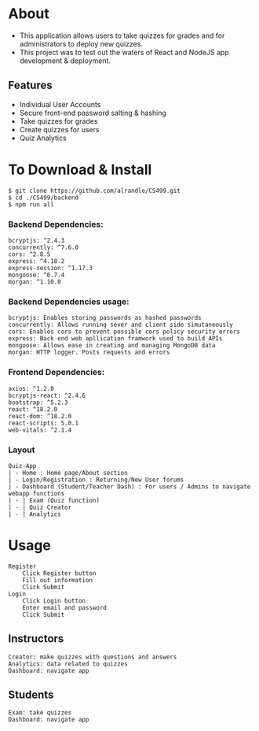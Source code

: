# About
* This application allows users to take quizzes for grades and for administrators to deploy new quizzes.
* This project was to test out the waters of React and NodeJS app development & deployment.

## Features
* Individual User Accounts
* Secure front-end password salting & hashing
* Take quizzes for grades
* Create quizzes for users
* Quiz Analytics

# To Download & Install
    $ git clone https://github.com/alrandle/CS499.git
    $ cd ./CS499/backend
    $ npm run all
    
### Backend Dependencies:                  
    bcryptjs: ^2.4.3
    concurrently: ^7.6.0
    cors: ^2.8.5
    express: ^4.18.2
    express-session: ^1.17.3
    mongoose: ^6.7.4
    morgan: ^1.10.0
    
### Backend Dependencies usage:
    bcryptjs: Enables storing passwords as hashed passwords
    concurrently: Allows running sever and client side simutaneously
    cors: Enables cors to prevent possible cors policy security errors
    express: Back end web apllication framwork used to build APIs
    mongoose: Allows ease in creating and managing MongoDB data
    morgan: HTTP logger. Posts requests and errors
    
### Frontend Dependencies: 
    axios: ^1.2.0
    bcryptjs-react: ^2.4.6
    bootstrap: ^5.2.3
    react: ^18.2.0
    react-dom: ^18.2.0
    react-scripts: 5.0.1
    web-vitals: ^2.1.4

### Layout
    Quiz-App
    | - Home : Home page/About section
    | - Login/Registration : Returning/New User forums
    | - Dashboard (Student/Teacher Dash) : For users / Admins to navigate webapp functions
    | - | Exam (Quiz function)
    | - | Quiz Creator
    | - | Analytics

# Usage
    Register
        Click Register button
        Fill out information
        Click Submit
    Login
        Click Login button
        Enter email and password
        Click Submit
    
## Instructors
    Creator: make quizzes with questions and answers
    Analytics: data related to quizzes
    Dashboard: navigate app

## Students
    Exam: take quizzes
    Dashboard: navigate app